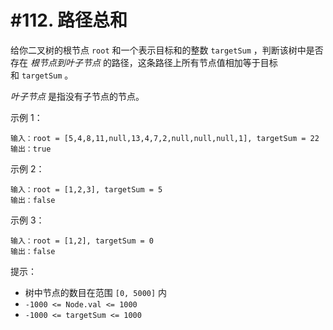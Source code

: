 # #112. 路径总和

给你二叉树的根节点 `root` 和一个表示目标和的整数 `targetSum` ，判断该树中是否存在 *根节点到叶子节点* 的路径，这条路径上所有节点值相加等于目标和 `targetSum` 。

*叶子节点* 是指没有子节点的节点。

示例 1：
```
输入：root = [5,4,8,11,null,13,4,7,2,null,null,null,1], targetSum = 22
输出：true
```

示例 2：
```
输入：root = [1,2,3], targetSum = 5
输出：false
```

示例 3：
```
输入：root = [1,2], targetSum = 0
输出：false
```

提示：

 * 树中节点的数目在范围 `[0, 5000]` 内
 * `-1000 <= Node.val <= 1000`
 * `-1000 <= targetSum <= 1000`
